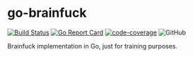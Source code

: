 # go-brainfuck

[![Build Status](https://travis-ci.com/pkierski/go-brainfuck.svg?branch=master)](https://travis-ci.com/pkierski/go-brainfuck) [![Go Report Card](https://goreportcard.com/badge/github.com/pkierski/go-brainfuck)](https://goreportcard.com/report/github.com/pkierski/go-brainfuck) [![code-coverage](http://gocover.io/_badge/github.com/pkierski/go-brainfuck)](http://gocover.io/github.com/pkierski/go-brainfuck) ![GitHub](https://img.shields.io/github/license/pkierski/go-brainfuck)

Brainfuck implementation in Go, just for training purposes.
